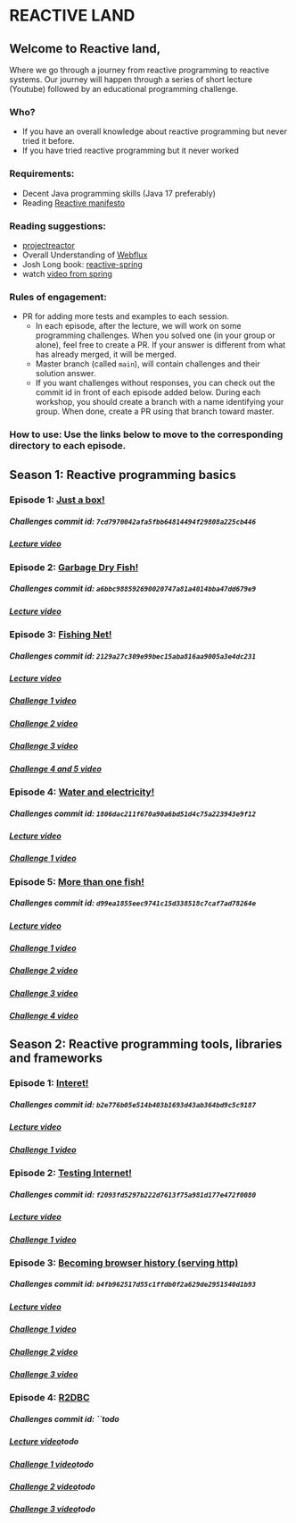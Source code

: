 # REACTIVE LAND

## Welcome to Reactive land,
Where we go through a journey from reactive programming to reactive systems.
Our journey will happen through a series of short lecture (Youtube) followed by an educational programming challenge.

### Who?
 - If you have an overall knowledge about reactive programming but never tried it before.
 - If you have tried reactive programming but it never worked

### Requirements:
 - Decent Java programming skills (Java 17 preferably)
 - Reading [Reactive manifesto](https://www.reactivemanifesto.org)
 
### Reading suggestions:
 - [projectreactor](https://projectreactor.io/) 
 - Overall Understanding of [Webflux](https://docs.spring.io/spring-framework/docs/current/reference/html/web-reactive.html)
 - Josh Long book: [reactive-spring](https://leanpub.com/reactive-spring)
 - watch [video from spring](https://youtu.be/IZ2SoXUiS7M)
### Rules of engagement:
 - PR for adding more tests and examples to each session.
   - In each episode, after the lecture, we will work on some programming challenges.
   When you solved one (in your group or alone), feel free to create a PR.
   If your answer is different from what has already merged, it will be merged.
   - Master branch (called `main`), will contain challenges and their solution answer.
   - If you want challenges without responses, you can check out the commit id in front of each episode added below.
   During each workshop, you should create a branch with a name identifying your group.
   When done, create a PR using that branch toward master.
   

### How to use: Use the links below to move to the corresponding directory to each episode.

## Season 1: Reactive programming basics
### Episode 1: [Just a box!](reactiveland-basics/src/test/java/reactiveland/season1/episode1)
##### Challenges commit id: `7cd7970042afa5fbb64814494f29808a225cb446`
##### [Lecture video](https://youtu.be/vo9MmVlVyQM) 

### Episode 2: [Garbage Dry Fish!](reactiveland-basics/src/test/java/reactiveland/season1/episode2)
##### Challenges commit id: `a6bbc988592690020747a81a4014bba47dd679e9`
##### [Lecture video](https://youtu.be/qzBCElYrkdo)

### Episode 3: [Fishing Net!](reactiveland-basics/src/test/java/reactiveland/season1/episode3)
##### Challenges commit id: `2129a27c309e99bec15aba816aa9005a3e4dc231`
##### [Lecture video](https://www.youtube.com/watch?v=PEESaoM0zdg&ab_channel=Reactiveland)
##### [Challenge 1 video](https://youtu.be/Zpk1IhGhQ2s)
##### [Challenge 2 video](https://youtu.be/H3ESz6q3rZI)
##### [Challenge 3 video](https://youtu.be/71C1NmRWhik)
##### [Challenge 4 and 5 video](https://youtu.be/w4jKuqexnTo)

### Episode 4: [Water and electricity!](reactiveland-basics/src/test/java/reactiveland/season1/episode4)
##### Challenges commit id: `1806dac211f670a90a6bd51d4c75a223943e9f12`
##### [Lecture video](https://youtu.be/BbNs4VglFeo)
##### [Challenge 1 video](https://youtu.be/MDKLk_TjS1Y)

### Episode 5: [More than one fish!](reactiveland-basics/src/test/java/reactiveland/season1/episode5)
##### Challenges commit id: `d99ea1855eec9741c15d338518c7caf7ad78264e`
##### [Lecture video](https://youtu.be/40IaNx6tFcg)
##### [Challenge 1 video](https://youtu.be/CpLatvBC6uU)  
##### [Challenge 2 video](https://youtu.be/NYxLBVTk19o)
##### [Challenge 3 video](https://youtu.be/P3CTL2zUb8k)
##### [Challenge 4 video](https://youtu.be/5na_vx4hab4)


## Season 2: Reactive programming tools, libraries and frameworks
### Episode 1: [Interet!](reactiveland-basics/src/test/java/reactiveland/season2/episode1)
##### Challenges commit id: `b2e776b05e514b403b1693d43ab364bd9c5c9187`
##### [Lecture video](https://youtu.be/31MOhZMZQLM)
##### [Challenge 1 video](https://youtu.be/2HZiAO2_rOo)

### Episode 2: [Testing Internet!](reactiveland-basics/src/test/java/reactiveland/season2/episode2)
##### Challenges commit id: `f2093fd5297b222d7613f75a981d177e472f0080`
##### [Lecture video](https://youtu.be/vs1FObvbvRs)
##### [Challenge 1 video](https://youtu.be/hCcL3wb2sD0)

### Episode 3: [Becoming browser history (serving http)](reactiveland-basics/src/test/java/reactiveland/season2/episode3)
##### Challenges commit id: `b4fb962517d55c1ffdb0f2a629de2951540d1b93`
##### [Lecture video](https://youtu.be/btc6HZt_Ies)
##### [Challenge 1 video](https://youtu.be/lDO72RHkrE8)
##### [Challenge 2 video](https://youtu.be/WzyR477Ntck)
##### [Challenge 3 video](https://youtu.be/bRYB_TBAkvk)

### Episode 4: [R2DBC](reactiveland-basics/src/test/java/reactiveland/season2/episode4)
##### Challenges commit id: ``todo
##### [Lecture video]()todo
##### [Challenge 1 video]()todo
##### [Challenge 2 video]()todo
##### [Challenge 3 video]()todo

